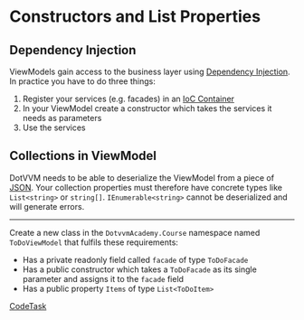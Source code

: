﻿# Constructors and List Properties

## Dependency Injection

ViewModels gain access to the business layer using [Dependency Injection][di]. In practice you have to do three things:

1. Register your services (e.g. facades) in an [IoC Container][di]
2. In your ViewModel create a constructor which takes the services it needs as parameters
3. Use the services


## Collections in ViewModel

DotVVM needs to be able to deserialize the ViewModel from a piece of [JSON]. Your collection properties must therefore
have concrete types like `List<string>` or `string[]`. `IEnumerable<string>` cannot be deserialized and will
generate errors.

---

Create a new class in the `DotvvmAcademy.Course` namespace named `ToDoViewModel` that fulfils these requirements:

- Has a private readonly field called `facade` of type `ToDoFacade`
- Has a public constructor which takes a `ToDoFacade` as its single parameter and assigns it to the `facade` field
- Has a public property `Items` of type `List<ToDoItem>`

[di]: https://www.dotvvm.com/docs/tutorials/advanced-ioc-di-container
[json]: https://json.org/

[CodeTask](/resources/collections/viewmodel_stub.csharp.csx)
